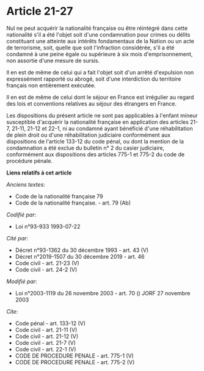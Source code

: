 # Article 21-27

Nul ne peut acquérir la nationalité française ou être réintégré dans cette nationalité s'il a été l'objet soit d'une
condamnation pour crimes ou délits constituant une atteinte aux intérêts fondamentaux de la Nation ou un acte de terrorisme,
soit, quelle que soit l'infraction considérée, s'il a été condamné à une peine égale ou supérieure à six mois
d'emprisonnement, non assortie d'une mesure de sursis. 

Il en est de même de celui qui a fait l'objet soit d'un arrêté d'expulsion non expressément rapporté ou abrogé, soit d'une
interdiction du territoire français non entièrement exécutée. 

Il en est de même de celui dont le séjour en France est irrégulier au regard des lois et conventions relatives au séjour des
étrangers en France. 

Les dispositions du présent article ne sont pas applicables à l'enfant mineur susceptible d'acquérir la nationalité française
en application des articles 21-7, 21-11, 21-12 et 22-1, ni au condamné ayant bénéficié d'une réhabilitation de plein droit ou
d'une réhabilitation judiciaire conformément aux dispositions de l'article 133-12 du code pénal, ou dont la mention de la
condamnation a été exclue du bulletin n° 2 du casier judiciaire, conformément aux dispositions des articles 775-1 et 775-2 du
code de procédure pénale.

**Liens relatifs à cet article**

_Anciens textes_:

  - Code de la nationalité française 79
  - Code de la nationalité française. - art. 79 (Ab)

_Codifié par_:

  - Loi n°93-933 1993-07-22

_Cité par_:

  - Décret n°93-1362 du 30 décembre 1993 - art. 43 (V)
  - Décret n°2019-1507 du 30 décembre 2019 - art. 46
  - Code civil - art. 21-23 (V)
  - Code civil - art. 24-2 (V)

_Modifié par_:

  - Loi n°2003-1119 du 26 novembre 2003 - art. 70 () JORF 27 novembre 2003

_Cite_:

  - Code pénal - art. 133-12 (V)
  - Code civil - art. 21-11 (V)
  - Code civil - art. 21-12 (V)
  - Code civil - art. 21-7 (V)
  - Code civil - art. 22-1 (V)
  - CODE DE PROCEDURE PENALE - art. 775-1 (V)
  - CODE DE PROCEDURE PENALE - art. 775-2 (V)

